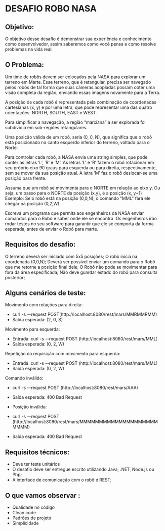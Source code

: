 # DESAFIO ROBO NASA


## Objetivo:
O objetivo desse desafio é demonstrar sua experiência e conhecimento como
desenvolvedor, assim saberemos como você pensa e como resolve problemas na vida real.

## O Problema:
<p> Um time de robôs devem ser colocados pela NASA para explorar um terreno em Marte.
Esse terreno, que é retangular, precisa ser navegado pelos robôs de tal forma que suas
câmeras acopladas possam obter uma visão completa da região, enviando essas imagens
novamente para a Terra.
</p>
<p> A posição de cada robô é representada pela combinação de coordenadas cartesianas (x, y)
e por uma letra, que pode representar uma das quatro orientações: NORTH, SOUTH, EAST
e WEST. 
</p> 
<p>Para simplificar a navegação, a região “marciana” a ser explorada foi subdividia
em sub-regiões retangulares.
</p>
<p>Uma posição válida de um robô, seria (0, 0, N), que significa que o robô está posicionado no
canto esquerdo inferior do terreno, voltado para o Norte.
</p>
<p>Para controlar cada robô, a NASA envia uma string simples, que pode conter as letras ‘L’,
‘R’ e ‘M’. As letras ‘L’ e ‘R’ fazem o robô rotacionar em seu próprio eixo 90 graus para esquerda ou para direita, respectivamente, sem se mover da sua posição atual. A letra ‘M’
faz o robô deslocar-se uma posição para frente.
</p>
<p>
Assuma que um robô se movimenta para o NORTE em relação ao eixo y. Ou seja, um
passo para o NORTE da posição (x,y), é a posição (x, y+1)
Exemplo: Se o robô está na posição (0,0,N), o comando "MML" fará ele chegar na posição
(0,2,W)
</p>
<p>Escreva um programa que permita aos engenheiros da NASA enviar comandos para o
Robô e saber onde ele se encontra. Os engenheiros irão rodar testes no seu software para
garantir que ele se comporta da forma esperada, antes de enviar o Robô para marte.
</p>

## Requisitos do desafio:
O terreno deverá ser iniciado com 5x5 posições;
O robô inicia na coordenada (0,0,N);
Deverá ser possível enviar um comando para o Robô que me retorne a posição final dele;
O Robô não pode se movimentar para fora da área especificada;
Não deve guardar estado do robô para consulta posterior;

## Alguns cenários de teste:

Movimento com rotações para direita:
* curl -s --request POST ​(http://localhost:8080/rest/mars/MMRMMRMM)
* Saída esperada: (2, 0, S)

Movimento para esquerda:

* Entrada: curl -s --request POST (​http://localhost:8080/rest/mars/MML)
* Saída esperada: (0, 2, W)

Repetição da requisição com movimento para esquerda:
* Entrada: curl -s --request POST (​http://localhost:8080/rest/mars/MML)
* Saída esperada: (0, 2, W)

Comando inválido:
* curl -s --request POST (​http://localhost:8080/rest/mars/AAA)
* Saída esperada: 400 Bad Request
* Posição inválida:

* curl -s --request POST (http://localhost:8080/rest/mars/MMMMMMMMMMMMMMMMMMMMMMMM)
* Saída esperada: 400 Bad Request


## Requisitos técnicos:
* Deve ter teste unitários
* O desafio deve ser entregue escrito utilizando Java, .NET, Node.js ou Php;
* A interface de comunicação com o robô é REST;

## O que vamos observar ​:
* Qualidade no código
* Clean code
* Padrões de projeto
* Simplicidade
